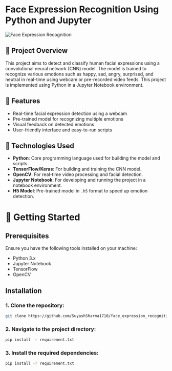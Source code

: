 # Face Expression Recognition Using Python and Jupyter

![Face Expression Recognition](https://github.com/SuyashSharma1710/face_expression_recognition_in_jupyter/blob/main/assets/banner.png) <!-- Add a banner image if available -->

## 📖 Project Overview

This project aims to detect and classify human facial expressions using a convolutional neural network (CNN) model. The model is trained to recognize various emotions such as happy, sad, angry, surprised, and neutral in real-time using webcam or pre-recorded video feeds. This project is implemented using Python in a Jupyter Notebook environment.

## 🧠 Features

- Real-time facial expression detection using a webcam
- Pre-trained model for recognizing multiple emotions
- Visual feedback on detected emotions
- User-friendly interface and easy-to-run scripts

## 🔧 Technologies Used

- **Python**: Core programming language used for building the model and scripts.
- **TensorFlow/Keras**: For building and training the CNN model.
- **OpenCV**: For real-time video processing and facial detection.
- **Jupyter Notebook**: For developing and running the project in a notebook environment.
- **H5 Model**: Pre-trained model in `.h5` format to speed up emotion detection.

# 🚀 Getting Started

## Prerequisites

Ensure you have the following tools installed on your machine:

- Python 3.x
- Jupyter Notebook
- TensorFlow
- OpenCV

## Installation

### 1. Clone the repository:
   ```bash
   git clone https://github.com/SuyashSharma1710/face_expression_recognition_in_jupyter.git
```
### 2. Navigate to the project directory:
```bash
pip install -r requirement.txt
```

### 3. Install the required dependencies:
```bash
pip install -r requirement.txt
```
